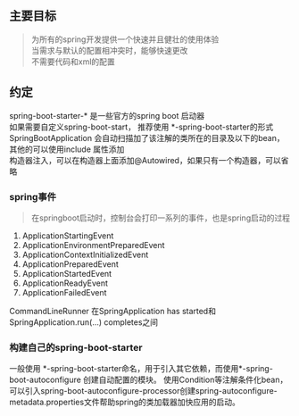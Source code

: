 ## 主要目标
> 为所有的spring开发提供一个快速并且健壮的使用体验  
> 当需求与默认的配置相冲突时，能够快速更改  
> 不需要代码和xml的配置    

## 约定
 spring-boot-starter-* 是一些官方的spring boot 启动器  
 如果需要自定义spring-boot-start， 推荐使用 \*-spring-boot-starter的形式  
 SpringBootApplication 会自动扫描加了该注解的类所在的目录及以下的bean， 其他的可以使用include 属性添加<br>
 构造器注入，可以在构造器上面添加@Autowired，如果只有一个构造器，可以省略<br>

### spring事件
> 在springboot启动时，控制台会打印一系列的事件，也是spring启动的过程<br>
1. ApplicationStartingEvent
2. ApplicationEnvironmentPreparedEvent
3. ApplicationContextInitializedEvent
4. ApplicationPreparedEvent
5. ApplicationStartedEvent
6. ApplicationReadyEvent
7. ApplicationFailedEvent


CommandLineRunner 在SpringApplication has started和SpringApplication.run(…​) completes之间

### 构建自己的spring-boot-starter
一般使用 \*-spring-boot-starter命名，用于引入其它依赖，而使用\*-spring-boot-autoconfigure 创建自动配置的模块。
使用Condition等注解条件化bean，可以引入spring-boot-autoconfigure-processor创建spring-autoconfigure-metadata.properties文件帮助spring的类加载器加快应用的启动。

